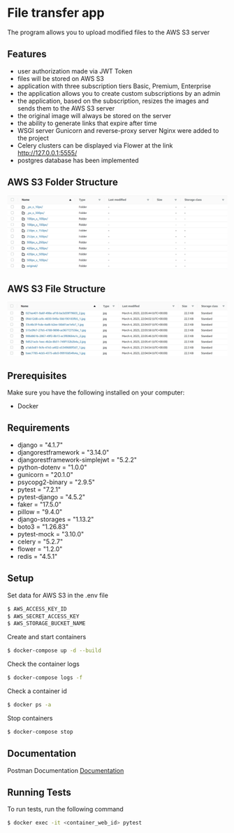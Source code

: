 # File transfer app

The program allows you to upload modified files to the AWS S3 server

## Features
- user authorization made via JWT Token
- files will be stored on AWS S3
- application with three subscription tiers Basic, Premium, Enterprise
- the application allows you to create custom subscriptions by an admin
- the application, based on the subscription, resizes the images and sends them to the AWS S3 server
- the original image will always be stored on the server
- the ability to generate links that expire after time
- WSGI server Gunicorn and reverse-proxy server Nginx were added to the project
- Celery clusters can be displayed via Flower at the link http://127.0.0.1:5555/
- postgres database has been implemented

## AWS S3 Folder Structure
![](resources/img/folders_scheme.jpg)

## AWS S3 File Structure
![](resources/img/files_scheme.jpg)

## Prerequisites
Make sure you have the following installed on your computer:
- Docker

## Requirements
- django = "4.1.7"
- djangorestframework = "3.14.0"
- djangorestframework-simplejwt = "5.2.2"
- python-dotenv = "1.0.0"
- gunicorn = "20.1.0"
- psycopg2-binary = "2.9.5"
- pytest = "7.2.1"
- pytest-django = "4.5.2"
- faker = "17.5.0"
- pillow = "9.4.0"
- django-storages = "1.13.2"
- boto3 = "1.26.83"
- pytest-mock = "3.10.0"
- celery = "5.2.7"
- flower = "1.2.0"
- redis = "4.5.1"

## Setup
Set data for AWS S3 in the .env file
```bash
$ AWS_ACCESS_KEY_ID
$ AWS_SECRET_ACCESS_KEY
$ AWS_STORAGE_BUCKET_NAME
```

Create and start containers
```bash
$ docker-compose up -d --build
```

Check the container logs
```bash
$ docker-compose logs -f
```

Check a container id
```bash
$ docker ps -a
```

Stop containers
```bash
$ docker-compose stop
```


## Documentation
Postman Documentation
[Documentation](https://documenter.getpostman.com/view/23760886/2s93JnUmbh)

## Running Tests
To run tests, run the following command
```bash
$ docker exec -it <container_web_id> pytest
```